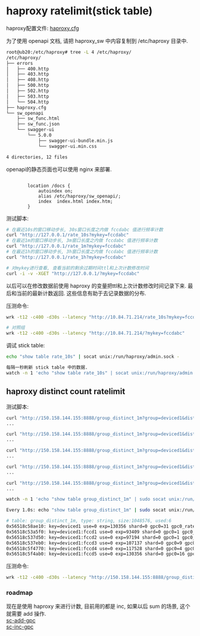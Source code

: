 # haproxy ratelimit(stick table)

haproxy配置文件:
[haproxy.cfg](haproxy_sw/haproxy.cfg)

为了使用 openapi 文档, 请把 haproxy_sw 中内容复制到 /etc/haproxy 目录中.

```bash
root@ub20:/etc/haproxy# tree -L 4 /etc/haproxy/
/etc/haproxy/
├── errors
│   ├── 400.http
│   ├── 403.http
│   ├── 408.http
│   ├── 500.http
│   ├── 502.http
│   ├── 503.http
│   └── 504.http
├── haproxy.cfg
└── sw_openapi
    ├── sw_func.html
    ├── sw_func.json
    └── swagger-ui
        └── 5.0.0
            ├── swagger-ui-bundle.min.js
            └── swagger-ui.min.css

4 directories, 12 files
```

openapi的静态页面也可以使用 nginx 来部署.  

```nginx

        location /docs {
            autoindex on;
            alias /etc/haproxy/sw_openapi/;
            index  index.html index.htm;
        }

```



测试脚本:

```bash
# 在最近10s的窗口移动步长, 30s窗口长度之内做 fccdabc 值进行频率计数 
curl "http://127.0.0.1/rate_10s?mykey=fccdabc"
# 在最近1m的窗口移动步长, 3m窗口长度之内做 fccdabc 值进行频率计数 
curl "http://127.0.0.1/rate_1m?mykey=fccdabc"
# 在最近1h的窗口移动步长, 3h窗口长度之内做 fccdabc 值进行频率计数 
curl "http://127.0.0.1/rate_1h?mykey=fccdabc"

# 对mykey进行查看, 查看当前的剩余过期时间ttl和上次计数修改时间
curl -i -v -XGET "http://127.0.0.1/?mykey=fccdabc"
```

以后可以在修改数据前使用 haproxy 的变量把ttl和上次计数修改时间记录下来. 最后和当前的最新计数返回. 这些信息有助于去记录数据的分布.


压测命令:

```bash
wrk -t12 -c400 -d30s --latency "http://10.84.71.214/rate_10s?mykey=fccdabc"

# 对照组
wrk -t12 -c400 -d30s --latency "http://10.84.71.214/?mykey=fccdabc"
```


调试 stick table:

```bash
echo "show table rate_10s" | socat unix:/run/haproxy/admin.sock -

每隔一秒刷新 stick table 中的数据.
watch -n 1 'echo "show table rate_10s" | socat unix:/run/haproxy/admin.sock -'
```


## haproxy distinct count ratelimit

测试脚本:

```bash
curl "http://150.158.144.155:8888/group_distinct_1m?group=deviced1&distinct=fccd1"
...

curl "http://150.158.144.155:8888/group_distinct_1m?group=deviced1&distinct=fccd2"
...

curl "http://150.158.144.155:8888/group_distinct_1m?group=deviced1&distinct=fccd3"
...

curl "http://150.158.144.155:8888/group_distinct_1m?group=deviced1&distinct=fccd4"
...

curl "http://150.158.144.155:8888/group_distinct_1m?group=deviced1&distinct=fccd5"
...
```



```bash
watch -n 1 'echo "show table group_distinct_1m" | sudo socat unix:/run/haproxy/admin.sock -'

Every 1.0s: echo "show table group_distinct_1m" | sudo socat unix:/run/haproxy/admin.sock -                                                                                                              VM-16-16-ubuntu: Mon May 20 23:21:03 2024

# table: group_distinct_1m, type: string, size:1048576, used:6
0x56518c58ae10: key=deviced1 use=0 exp=130356 shard=0 gpc0=31 gpc0_rate(60000)=17 gpc1=5 gpc1_rate(60000)=2
0x56518c53a5f0: key=deviced1:fccd1 use=0 exp=93409 shard=0 gpc0=1 gpc0_rate(60000)=1 gpc1=0 gpc1_rate(60000)=0
0x56518c537d50: key=deviced1:fccd2 use=0 exp=97194 shard=0 gpc0=1 gpc0_rate(60000)=1 gpc1=0 gpc1_rate(60000)=0
0x56518c537eb0: key=deviced1:fccd3 use=0 exp=107137 shard=0 gpc0=9 gpc0_rate(60000)=6 gpc1=0 gpc1_rate(60000)=0
0x56518c5f4770: key=deviced1:fccd4 use=0 exp=117528 shard=0 gpc0=4 gpc0_rate(60000)=2 gpc1=0 gpc1_rate(60000)=0
0x56518c5f4ab0: key=deviced1:fccd5 use=0 exp=130356 shard=0 gpc0=16 gpc0_rate(60000)=10 gpc1=0 gpc1_rate(60000)=0
```


压测命令:

```bash
wrk -t12 -c400 -d30s --latency "http://150.158.144.155:8888/group_distinct_1m?group=deviced1&distinct=fccd1"
```

### roadmap

现在是使用 haproxy 来进行计数, 目前用的都是 inc, 如果以后 sum 的场景, 这个就需要 add 操作.  
[sc-add-gpc](https://www.haproxy.com/documentation/haproxy-configuration-manual/latest/#4-sc-add-gpc)  
[sc-inc-gpc](https://www.haproxy.com/documentation/haproxy-configuration-manual/latest/#4-sc-inc-gpc)  